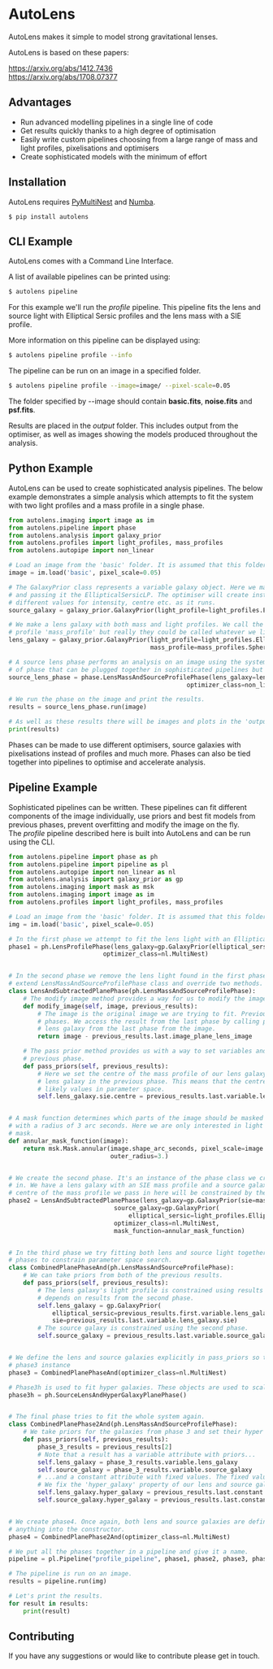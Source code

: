 # AutoLens

AutoLens makes it simple to model strong gravitational lenses.

AutoLens is based on these papers:

https://arxiv.org/abs/1412.7436<br/>
https://arxiv.org/abs/1708.07377

## Advantages

- Run advanced modelling pipelines in a single line of code
- Get results quickly thanks to a high degree of optimisation
- Easily write custom pipelines choosing from a large range of mass and light profiles, pixelisations and optimisers
- Create sophisticated models with the minimum of effort

## Installation

AutoLens requires [PyMultiNest](http://johannesbuchner.github.io/pymultinest-tutorial/install.html) and [Numba](https://github.com/numba/numba).

```
$ pip install autolens
```

## CLI Example

AutoLens comes with a Command Line Interface.

A list of available pipelines can be printed using:

```bash
$ autolens pipeline
```

For this example we'll run the *profile* pipeline. This pipeline fits the lens and source light with Elliptical Sersic profiles and the lens mass with a SIE profile.</br>

More information on this pipeline can be displayed using:

```bash
$ autolens pipeline profile --info
```

The pipeline can be run on an image in a specified folder.

```bash
$ autolens pipeline profile --image=image/ --pixel-scale=0.05
```

The folder specified by --image should contain **basic.fits**, **noise.fits** and **psf.fits**.</br>

Results are placed in the *output* folder. This includes output from the optimiser, as well as images showing the models produced throughout the analysis.

## Python Example

AutoLens can be used to create sophisticated analysis pipelines. The below example demonstrates a simple analysis which attempts to fit the system with two light profiles and a mass profile in a single phase.

```python
from autolens.imaging import image as im
from autolens.pipeline import phase
from autolens.analysis import galaxy_prior
from autolens.profiles import light_profiles, mass_profiles
from autolens.autopipe import non_linear

# Load an image from the 'basic' folder. It is assumed that this folder contains image.fits, noise.fits and psf.fits.
image = im.load('basic', pixel_scale=0.05)

# The GalaxyPrior class represents a variable galaxy object. Here we make the source galaxy by creating a galaxy prior
# and passing it the EllipticalSersicLP. The optimiser will create instances of this light profile with
# different values for intensity, centre etc. as it runs.
source_galaxy = galaxy_prior.GalaxyPrior(light_profile=light_profiles.EllipticalSersicLP)

# We make a lens galaxy with both mass and light profiles. We call the light profile 'light_profile' and the mass
# profile 'mass_profile' but really they could be called whatever we like.
lens_galaxy = galaxy_prior.GalaxyPrior(light_profile=light_profiles.EllipticalSersicLP,
                                       mass_profile=mass_profiles.SphericalIsothermalMP)

# A source lens phase performs an analysis on an image using the system we've set up. There are lots of different kinds
# of phase that can be plugged together in sophisticated pipelines but for now we'll run a single phase.
source_lens_phase = phase.LensMassAndSourceProfilePhase(lens_galaxy=lens_galaxy, source_galaxy=source_galaxy,
                                                 optimizer_class=non_linear.MultiNest)

# We run the phase on the image and print the results.
results = source_lens_phase.run(image)

# As well as these results there will be images and plots in the 'output' folder.
print(results)
```

Phases can be made to use different optimisers, source galaxies with pixelisations instead of profiles and much more. Phases can also be tied together into pipelines to optimise and accelerate analysis.

## Pipeline Example

Sophisticated pipelines can be written. These pipelines can fit different components of the image individually, use priors and best fit models from previous phases, prevent overfitting and modify the image on the fly.</br>
The *profile* pipeline described here is built into AutoLens and can be run using the CLI.

```python
from autolens.pipeline import phase as ph
from autolens.pipeline import pipeline as pl
from autolens.autopipe import non_linear as nl
from autolens.analysis import galaxy_prior as gp
from autolens.imaging import mask as msk
from autolens.imaging import image as im
from autolens.profiles import light_profiles, mass_profiles

# Load an image from the 'basic' folder. It is assumed that this folder contains image.fits, noise.fits and psf.fits.
img = im.load('basic', pixel_scale=0.05)

# In the first phase we attempt to fit the lens light with an EllipticalSersicLP.
phase1 = ph.LensProfilePhase(lens_galaxy=gp.GalaxyPrior(elliptical_sersic=light_profiles.EllipticalSersicLP),
                          optimizer_class=nl.MultiNest)


# In the second phase we remove the lens light found in the first phase and try to fit just the source. To do this we
# extend LensMassAndSourceProfilePhase class and override two methods.
class LensAndSubtractedPlanePhase(ph.LensMassAndSourceProfilePhase):
    # The modify image method provides a way for us to modify the image before a phase starts.
    def modify_image(self, image, previous_results):
        # The image is the original image we are trying to fit. Previous results is a list of results from previous
        # phases. We access the result from the last phase by calling previous_results.last. We take the image of the
        # lens galaxy from the last phase from the image.
        return image - previous_results.last.image_plane_lens_image

    # The pass prior method provides us with a way to set variables and constants in this phase using those from a
    # previous phase.
    def pass_priors(self, previous_results):
        # Here we set the centre of the mass profile of our lens galaxy to a prior provided by the light profile of the
        # lens galaxy in the previous phase. This means that the centre is still variable, but constrained to a set of
        # likely values in parameter space.
        self.lens_galaxy.sie.centre = previous_results.last.variable.lens_galaxy.elliptical_sersic.centre


# A mask function determines which parts of the image should be masked out in analysis. By default the mask is a disc
# with a radius of 3 arc seconds. Here we are only interested in light from the source galaxy so we define an annular
# mask.
def annular_mask_function(image):
    return msk.Mask.annular(image.shape_arc_seconds, pixel_scale=image.pixel_scale, inner_radius=0.4,
                            outer_radius=3.)


# We create the second phase. It's an instance of the phase class we created above with the custom mask function passed
# in. We have a lens galaxy with an SIE mass profile and a source galaxy with an Elliptical Sersic light profile. The
# centre of the mass profile we pass in here will be constrained by the pass_priors function defined above.
phase2 = LensAndSubtractedPlanePhase(lens_galaxy=gp.GalaxyPrior(sie=mass_profiles.SphericalIsothermalMP),
                             source_galaxy=gp.GalaxyPrior(
                                 elliptical_sersic=light_profiles.EllipticalSersicLP),
                             optimizer_class=nl.MultiNest,
                             mask_function=annular_mask_function)


# In the third phase we try fitting both lens and source light together. We use priors determined by both the previous
# phases to constrain parameter space search.
class CombinedPlanePhaseAnd(ph.LensMassAndSourceProfilePhase):
    # We can take priors from both of the previous results.
    def pass_priors(self, previous_results):
        # The lens galaxy's light profile is constrained using results from the first phase whilst its mass profile
        # depends on results from the second phase.
        self.lens_galaxy = gp.GalaxyPrior(
            elliptical_sersic=previous_results.first.variable.lens_galaxy.elliptical_sersic,
            sie=previous_results.last.variable.lens_galaxy.sie)
        # The source galaxy is constrained using the second phase.
        self.source_galaxy = previous_results.last.variable.source_galaxy


# We define the lens and source galaxies explicitly in pass_priors so there's no need to pass them in when we make the
# phase3 instance
phase3 = CombinedPlanePhaseAnd(optimizer_class=nl.MultiNest)

# Phase3h is used to fit hyper galaxies. These objects are used to scale noise and prevent over fitting.
phase3h = ph.SourceLensAndHyperGalaxyPlanePhase()


# The final phase tries to fit the whole system again.
class CombinedPlanePhase2And(ph.LensMassAndSourceProfilePhase):
    # We take priors for the galaxies from phase 3 and set their hyper galaxies from phase 3h.
    def pass_priors(self, previous_results):
        phase_3_results = previous_results[2]
        # Note that a result has a variable attribute with priors...
        self.lens_galaxy = phase_3_results.variable.lens_galaxy
        self.source_galaxy = phase_3_results.variable.source_galaxy
        # ...and a constant attribute with fixed values. The fixed values are the best fit from the phase in question.
        # We fix the 'hyper_galaxy' property of our lens and source galaxies here.
        self.lens_galaxy.hyper_galaxy = previous_results.last.constant.lens_galaxy.hyper_galaxy
        self.source_galaxy.hyper_galaxy = previous_results.last.constant.source_galaxy.hyper_galaxy


# We create phase4. Once again, both lens and source galaxies are defined in pass_priors so there's no need to pass
# anything into the constructor.
phase4 = CombinedPlanePhase2And(optimizer_class=nl.MultiNest)

# We put all the phases together in a pipeline and give it a name.
pipeline = pl.Pipeline("profile_pipeline", phase1, phase2, phase3, phase3h, phase4)

# The pipeline is run on an image.
results = pipeline.run(img)

# Let's print the results.
for result in results:
    print(result)
```


## Contributing

If you have any suggestions or would like to contribute please get in touch.
